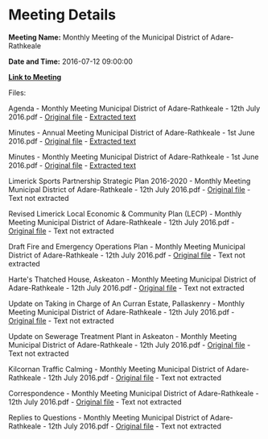# Meeting Details

**Meeting Name:** Monthly Meeting of the Municipal District of Adare-Rathkeale

**Date and Time:** 2016-07-12 09:00:00

**[Link to Meeting](https://www.limerick.ie/council/whats-on/monthly-meeting-municipal-district-adare-rathkeale-27)**

Files: 

Agenda - Monthly Meeting Municipal District of Adare-Rathkeale - 12th July 2016.pdf - [Original file](https://www.limerick.ie/sites/default/files/media/documents/2017-06/Agenda%20-%20Monthly%20Meeting%20Municipal%20District%20of%20Adare-Rathkeale%20-%2012th%20July%202016_0.pdf) - [Extracted text](./Agenda%20-%20Monthly%20Meeting%20Municipal%20District%20of%20Adare-Rathkeale%20-%2012th%20July%202016.md)

Minutes - Annual Meeting Municipal District of Adare-Rathkeale - 1st June 2016.pdf - [Original file](https://www.limerick.ie/sites/default/files/media/documents/2017-06/Minutes%20-%20Annual%20Meeting%20Municipal%20District%20of%20Adare-Rathkeale%20-%201st%20June%202016_0.pdf) - [Extracted text](./Minutes%20-%20Annual%20Meeting%20Municipal%20District%20of%20Adare-Rathkeale%20-%201st%20June%202016.md)

Minutes - Monthly Meeting Municipal District of Adare-Rathkeale - 1st June 2016.pdf - [Original file](https://www.limerick.ie/sites/default/files/media/documents/2017-06/Minutes%20-%20Monthly%20Meeting%20Municipal%20District%20of%20Adare-Rathkeale%20-%201st%20June%202016_0.pdf) - [Extracted text](./Minutes%20-%20Monthly%20Meeting%20Municipal%20District%20of%20Adare-Rathkeale%20-%201st%20June%202016.md)

Limerick Sports Partnership Strategic Plan 2016-2020 - Monthly Meeting Municipal District of Adare-Rathkeale - 12th July 2016.pdf - [Original file](https://www.limerick.ie/sites/default/files/media/documents/2017-06/Limerick%20Sports%20Partnership%20Strategic%20Plan%202016-2020_1.pdf) - Text not extracted

Revised Limerick Local Economic & Community Plan (LECP) - Monthly Meeting Municipal District of Adare-Rathkeale - 12th July 2016.pdf - [Original file](https://www.limerick.ie/sites/default/files/media/documents/2017-06/Revised%20Limerick%20Local%20Economic%20%26%20Community%20Plan%20%28LECP%29_0.pdf) - Text not extracted

Draft Fire and Emergency Operations Plan - Monthly Meeting Municipal District of Adare-Rathkeale - 12th July 2016.pdf - [Original file](https://www.limerick.ie/sites/default/files/media/documents/2017-06/Draft%20Fire%20and%20Emergency%20Operations%20Plan_2.pdf) - Text not extracted

Harte's Thatched House, Askeaton - Monthly Meeting Municipal District of Adare-Rathkeale - 12th July 2016.pdf - [Original file](https://www.limerick.ie/sites/default/files/media/documents/2017-06/Harte%27s%20Thatched%20House%2C%20Askeaton%20-%20Monthly%20Meeting%20Municipal%20District%20of%20Adare-Rathkeale%20-%2012th%20July%2020_0.pdf) - Text not extracted

Update on Taking in Charge of An Curran Estate, Pallaskenry - Monthly Meeting Municipal District of Adare-Rathkeale - 12th July 2016.pdf - [Original file](https://www.limerick.ie/sites/default/files/media/documents/2017-06/Update%20on%20Taking%20in%20Charge%20of%20An%20Curran%20Estate%2C%20Pallaskenry_0.pdf) - Text not extracted

Update on Sewerage Treatment Plant in Askeaton - Monthly Meeting Municipal District of Adare-Rathkeale - 12th July 2016.pdf - [Original file](https://www.limerick.ie/sites/default/files/media/documents/2017-06/Update%20on%20Sewerage%20Treatment%20Plant%20in%20Askeaton.pdf) - Text not extracted

Kilcornan Traffic Calming - Monthly Meeting Municipal District of Adare-Rathkeale - 12th July 2016.pdf - [Original file](https://www.limerick.ie/sites/default/files/media/documents/2017-06/Kilcornan%20Traffic%20Calming%20-%20Monthly%20Meeting%20Municipal%20District%20of%20Adare-Rathkeale%20-%2012th%20July%202016.pdf) - Text not extracted

Correspondence - Monthly Meeting Municipal District of Adare-Rathkeale - 12th July 2016.pdf - [Original file](https://www.limerick.ie/sites/default/files/media/documents/2017-06/Correspondence%20-%20Monthly%20Meeting%20Municipal%20District%20of%20Adare-Rathkeale%20-%2012th%20July%202016.pdf) - Text not extracted

Replies to Questions - Monthly Meeting Municipal District of Adare-Rathkeale - 12th July 2016.pdf - [Original file](https://www.limerick.ie/sites/default/files/media/documents/2017-06/Replies%20to%20Questions%20-%20Monthly%20Meeting%20Municipal%20District%20of%20Adare-Rathkeale%20-%2012th%20July%202016.pdf) - Text not extracted

